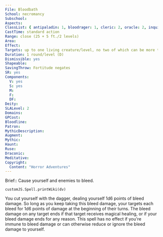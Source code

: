 ```yaml
---
File: Bloodbath
School: necromancy
Subschool: 
Aspects: 
ClassList: { antipaladin: 1, bloodrager: 1, cleric: 2, oracle: 2, inquisitor: 2, medium: 1, psychic: 2, sorcerer: 2, wizard: 2, spiritualist: 2, witch: 2 }
CastTime: standard action
Range: close (25 + 5 ft./2 levels)
Area: 
Effect: 
Targets: up to one living creature/level, no two of which can be more than 30 feet apart
Duration: 1 round/level (D)
Dismissible: yes
Shapeable: 
SavingThrow: Fortitude negates
SR: yes
Components:
  V: yes
  S: yes
  M: 
  F: 
  DF: 
Deity: 
SLALevel: 2
Domains: 
GPCost: 
Bloodline: 
Patron: 
MythicDescription: 
Augment: 
Mythic: 
Haunt: 
Ruse: 
Draconic: 
Meditative: 
Copyright:
  Content: "Horror Adventures"
---
```

Brief:: Cause yourself and enemies to bleed.

```dataviewjs
customJS.Spell.printWiki(dv)
```

You cut yourself with the dagger, dealing yourself 1d6 points of bleed damage. So long as you keep taking this bleed damage, your targets each bleed for 1d6 points of damage at the beginning of their turns. The bleed damage on any target ends if that target receives magical healing, or if your bleed damage ends for any reason. This spell has no effect if you're immune to bleed damage or can otherwise reduce or ignore the bleed damage to yourself.
